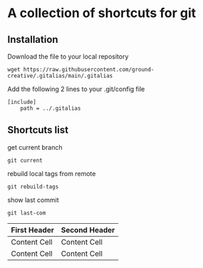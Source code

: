 # A collection of shortcuts for git

## Installation

Download the file to your  local repository
```
wget https://raw.githubusercontent.com/ground-creative/.gitalias/main/.gitalias
```

Add the following 2 lines to your .git/config file
```
[include]
	path = ../.gitalias
```

## Shortcuts list

get current branch
```
git current
```
rebuild local tags from remote
```
git rebuild-tags
```
show last commit
```
git last-com
```
| First Header  | Second Header |
| ------------- | ------------- |
| Content Cell  | Content Cell  |
| Content Cell  | Content Cell  |
